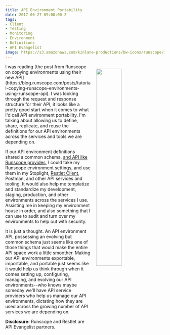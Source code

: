 ```yaml
---
title: API Environment Portability
date: 2017-06-27 09:00:00 Z
tags:
- Client
- Testing
- Monitoring
- Environment
- Definitions
- API Evangelist
image: https://s3.amazonaws.com/kinlane-productions/bw-icons/runscope/1-runscope-env.jpg
---
```


<p><a href="https://blog.runscope.com/posts/tutorial-copying-runscope-environments-using-runscope-api"><img src="https://s3.amazonaws.com/kinlane-productions/bw-icons/runscope/1-runscope-env.jpg" align="right" width="40%" style="padding: 15px;" /></a></p>I was reading [the post from Runscope on copying environments using their new API](https://blog.runscope.com/posts/tutorial-copying-runscope-environments-using-runscope-api). I was looking through the request and response structure for their API, it looks like a pretty good start when it comes to what I'd call API environment portability. I'm talking about allowing us to define, share, replicate, and reuse the definitions for our API environments across the services and tools we are depending on.

If our API environment definitions shared a common schema, [and API like Runscope provides](https://www.runscope.com/docs/api/environments), I could take my Runscope environment settings, and use them in my Stoplight, [Restlet Client](https://restlet.com/modules/client/), Postman, and other API services and tooling. It would also help me templatize and standardize my development, staging, production, and other environments across the services I use. Assisting me in keeping my environment house in order, and also something that I can use to audit and turn over my environments to help out with security.

It is just a thought. An API environment API, possessing an evolving but common schema just seems like one of those things that would make the entire API space work a little smoother. Making our API environments exportable, importable, and portable just seems like it would help us think through when it comes setting up, configuring, managing, and evolving our API environments--who knows maybe someday we'll have API service providers who help us manage our API environments, dictating how they are used across the growing number of API services we are depending on.

**Disclosure:** Runscope and Restlet are API Evangelist partners.
